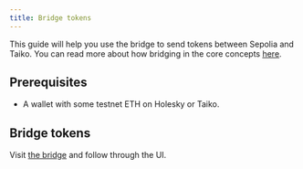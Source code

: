 ```yaml
---
title: Bridge tokens
---
```


This guide will help you use the bridge to send tokens between Sepolia and Taiko. You can read more about how bridging in the core concepts [here](/core-concepts/bridging).

## Prerequisites

- A wallet with some testnet ETH on Holesky or Taiko.

## Bridge tokens

Visit [the bridge](https://bridge.katla.taiko.xyz) and follow through the UI.
